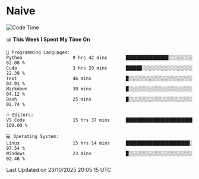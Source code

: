 # Naive
<!-- ## 日拱一卒，功不唐捐 -->
<!-- [![GitHub Streak](https://streak-stats.demolab.com/?user=XiaoXKKK)](https://git.io/streak-stats) -->
<!--START_SECTION:waka-->
![Code Time](http://img.shields.io/badge/Code%20Time-843%20hrs%2033%20mins-blue)

📊 **This Week I Spent My Time On** 

```text
💬 Programming Languages: 
Python                   9 hrs 42 mins       ████████████████░░░░░░░░░   62.08 % 
Cuda                     3 hrs 29 mins       ██████░░░░░░░░░░░░░░░░░░░   22.39 % 
Text                     46 mins             █░░░░░░░░░░░░░░░░░░░░░░░░   04.91 % 
Markdown                 38 mins             █░░░░░░░░░░░░░░░░░░░░░░░░   04.12 % 
Bash                     25 mins             █░░░░░░░░░░░░░░░░░░░░░░░░   02.74 % 

🔥 Editors: 
VS Code                  15 hrs 37 mins      █████████████████████████   100.00 % 

💻 Operating System: 
Linux                    15 hrs 14 mins      ████████████████████████░   97.54 % 
Windows                  23 mins             █░░░░░░░░░░░░░░░░░░░░░░░░   02.46 % 
```


 Last Updated on 23/10/2025 20:05:15 UTC
<!--END_SECTION:waka-->
